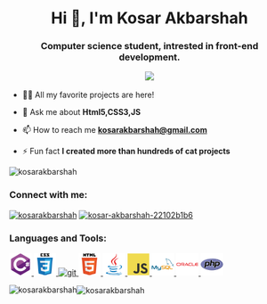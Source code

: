 <h1 align="center">Hi 👋, I'm Kosar Akbarshah</h1>
<h3 align="center">Computer science student, intrested in front-end development.</h3>


<p align="center">  
  <img src="https://i.giphy.com/media/v1.Y2lkPTc5MGI3NjExZzF2bTdyOHZ1eThtZGJjNmJwNXEwejBkbHpxcGJwYTI3ZWVzMWwyaCZlcD12MV9pbnRlcm5hbF9naWZfYnlfaWQmY3Q9Zw/LV9ipFcS5n7WlxEA6O/giphy.gif" width="800" />  
</p>

- 👨‍💻 All my favorite projects are here!

- 💬 Ask me about **Html5,CSS3,JS**

- 📫 How to reach me **kosarakbarshah@gmail.com**

- ⚡ Fun fact **I created more than hundreds of cat projects**

<p align="left"> <img src="https://komarev.com/ghpvc/?username=kosarakbarshah&label=Profile%20views&color=0e75b6&style=flat" alt="kosarakbarshah" /> </p>
<h3 align="left">Connect with me:</h3>
<p align="left">
<a href="https://twitter.com/kosarakbarshah" target="blank"><img align="center" src="https://raw.githubusercontent.com/rahuldkjain/github-profile-readme-generator/master/src/images/icons/Social/twitter.svg" alt="kosarakbarshah" height="30" width="40" /></a>
<a href="https://linkedin.com/in/kosar-akbarshah-22102b1b6" target="blank"><img align="center" src="https://raw.githubusercontent.com/rahuldkjain/github-profile-readme-generator/master/src/images/icons/Social/linked-in-alt.svg" alt="kosar-akbarshah-22102b1b6" height="30" width="40" /></a>
</p>

<h3 align="left">Languages and Tools:</h3>
<p align="left"> <a href="https://www.w3schools.com/cs/" target="_blank" rel="noreferrer"> <img src="https://raw.githubusercontent.com/devicons/devicon/master/icons/csharp/csharp-original.svg" alt="csharp" width="40" height="40"/> </a> <a href="https://www.w3schools.com/css/" target="_blank" rel="noreferrer"> <img src="https://raw.githubusercontent.com/devicons/devicon/master/icons/css3/css3-original-wordmark.svg" alt="css3" width="40" height="40"/> </a> <a href="https://git-scm.com/" target="_blank" rel="noreferrer"> <img src="https://www.vectorlogo.zone/logos/git-scm/git-scm-icon.svg" alt="git" width="40" height="40"/> </a> <a href="https://www.w3.org/html/" target="_blank" rel="noreferrer"> <img src="https://raw.githubusercontent.com/devicons/devicon/master/icons/html5/html5-original-wordmark.svg" alt="html5" width="40" height="40"/> </a> <a href="https://www.java.com" target="_blank" rel="noreferrer"> <img src="https://raw.githubusercontent.com/devicons/devicon/master/icons/java/java-original.svg" alt="java" width="40" height="40"/> </a> <a href="https://developer.mozilla.org/en-US/docs/Web/JavaScript" target="_blank" rel="noreferrer"> <img src="https://raw.githubusercontent.com/devicons/devicon/master/icons/javascript/javascript-original.svg" alt="javascript" width="40" height="40"/> </a> <a href="https://www.mysql.com/" target="_blank" rel="noreferrer"> <img src="https://raw.githubusercontent.com/devicons/devicon/master/icons/mysql/mysql-original-wordmark.svg" alt="mysql" width="40" height="40"/> </a> <a href="https://www.oracle.com/" target="_blank" rel="noreferrer"> <img src="https://raw.githubusercontent.com/devicons/devicon/master/icons/oracle/oracle-original.svg" alt="oracle" width="40" height="40"/> </a> <a href="https://www.php.net" target="_blank" rel="noreferrer"> <img src="https://raw.githubusercontent.com/devicons/devicon/master/icons/php/php-original.svg" alt="php" width="40" height="40"/> </a> </p>

<p><img align="left" src="https://github-readme-stats.vercel.app/api/top-langs?username=kosarakbarshah&show_icons=true&locale=en&layout=compact" alt="kosarakbarshah" /></p>



<p><img align="center" src="https://github-readme-streak-stats.herokuapp.com/?user=kosarakbarshah&" alt="kosarakbarshah" /></p>
